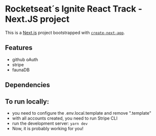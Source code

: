 # Rocketseat´s Ignite React Track - Next.JS project

This is a [Next.js](https://nextjs.org/) project bootstrapped with [`create-next-app`](https://github.com/vercel/next.js/tree/canary/packages/create-next-app).

## Features

- github oAuth
- stripe
- faunaDB

## Dependencies

## To run locally:

- you need to configure the .env.local.template and remove ".template"
- with all accounts created, you need to run Stripe CLI
- run the development server: `yarn dev`
- Now, it is probably working for you!
